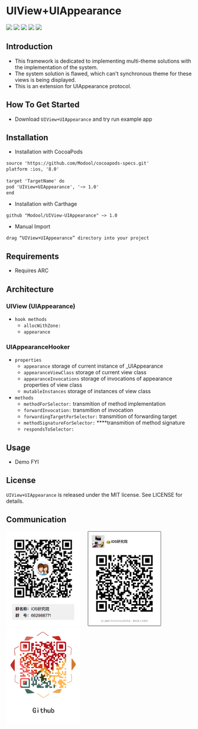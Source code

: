# UIView+UIAppearance

[![](https://img.shields.io/travis/rust-lang/rust.svg?style=flat)](https://github.com/Modool)
[![](https://img.shields.io/badge/language-Object--C-1eafeb.svg?style=flat)](https://developer.apple.com/Objective-C)
[![](https://img.shields.io/badge/license-MIT-353535.svg?style=flat)](https://developer.apple.com/iphone/index.action)
[![](https://img.shields.io/badge/platform-iOS-lightgrey.svg?style=flat)](https://github.com/Modool)
[![](https://img.shields.io/badge/QQ群-662988771-red.svg)](http://wpa.qq.com/msgrd?v=3&uin=662988771&site=qq&menu=yes)

## Introduction

- This framework is dedicated to implementing multi-theme solutions with the implementation of the system.
- The system solution is flawed, which can't synchronous theme for these views is being displayed.
- This is an extension for UIAppearance protocol.

## How To Get Started

* Download `UIView+UIAppearance` and try run example app

## Installation


* Installation with CocoaPods

```
source 'https://github.com/Modool/cocoapods-specs.git'
platform :ios, '8.0'

target 'TargetName' do
pod 'UIView+UIAppearance', '~> 1.0'
end

```

* Installation with Carthage

```
github "Modool/UIView-UIAppearance" ~> 1.0
```

* Manual Import

```
drag “UIView+UIAppearance” directory into your project

```

## Requirements
- Requires ARC

## Architecture
### UIView (UIAppearance)
* `hook methods`
	* `allocWithZone:` 
	* `appearance`

### UIAppearanceHooker
* `properties`
	* `appearance` storage of current instance of _UIAppearance
	* `appearanceViewClass` storage of current view class
	* `appearanceInvocations` storage of invocations of appearance properties of view class 
	* `mutableInstances` storage of instances of view class 
* `methods`
	* `methodForSelector:`  transmition of method implementation
	* `forwardInvocation:` 	transmition of invocation
	* `forwardingTargetForSelector:` transmition of forwarding target
	* `methodSignatureForSelector:` ****transmition of method signature
	* `respondsToSelector:` 

## Usage

* Demo FYI 

## License
`UIView+UIAppearance` is released under the MIT license. See LICENSE for details.

## Communication

<img src="./images/qq.png" width=200><img style="margin:0px 20px 0px 20px" src="./images/wechat.jpeg" width=200><img src="./images/github.png" width=200>
